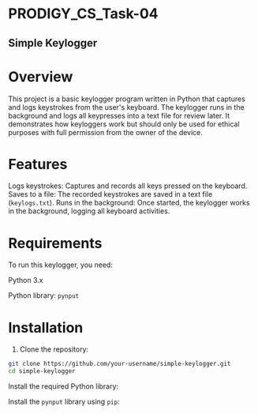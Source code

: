 # PRODIGY_CS_Task-04
## Simple Keylogger

# Overview

This project is a basic keylogger program written in Python that captures and logs keystrokes from the user's keyboard. The keylogger runs in the background and logs all keypresses into a text file for review later. It demonstrates how keyloggers work but should only be used for ethical purposes with full permission from the owner of the device.

# Features

Logs keystrokes: Captures and records all keys pressed on the keyboard.
Saves to a file: The recorded keystrokes are saved in a text file (`keylogs.txt`).
Runs in the background: Once started, the keylogger works in the background, logging all keyboard activities.

# Requirements
To run this keylogger, you need:

Python 3.x

Python library: `pynput`

# Installation

1. Clone the repository:

```bash
git clone https://github.com/your-username/simple-keylogger.git
cd simple-keylogger
```

Install the required Python library:

Install the `pynput` library using `pip`:
